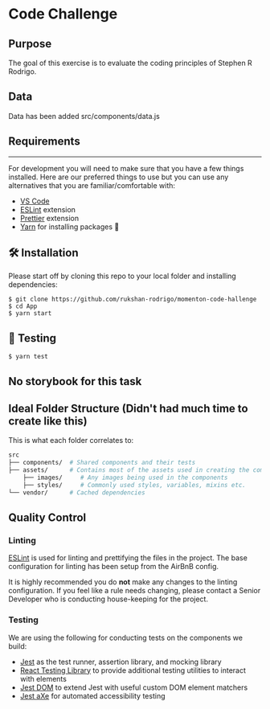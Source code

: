 # Code Challenge

## Purpose

The goal of this exercise is to evaluate the coding principles of Stephen R Rodrigo.

## Data

Data has been added src/components/data.js

## Requirements

---

For development you will need to make sure that you have a few things installed. Here are our preferred things to use but you can use any alternatives that you are familiar/comfortable with:

- <a href="https://code.visualstudio.com/" target="_blank">VS Code</a>
- <a href="https://github.com/eslint/eslint" target="_blank">ESLint</a> extension
- <a href="https://github.com/prettier/prettier" target="_blank">Prettier</a> extension
- <a href="https://yarnpkg.com/en/" target="_blank">Yarn</a> for installing packages 🚚

## 🛠 Installation

Please start off by cloning this repo to your local folder and installing dependencies:

    $ git clone https://github.com/rukshan-rodrigo/momenton-code-hallenge
    $ cd App
    $ yarn start

## 🧪 Testing

    $ yarn test

## No storybook for this task

## Ideal Folder Structure (Didn't had much time to create like this)

This is what each folder correlates to:

```sh
src
├── components/  # Shared components and their tests
├── assets/      # Contains most of the assets used in creating the components
    ├── images/     # Any images being used in the components
    ├── styles/     # Commonly used styles, variables, mixins etc.
└── vendor/      # Cached dependencies
```

## Quality Control

### Linting

<a href="https://github.com/eslint/eslint" target="_blank">ESLint</a> is used for linting and prettifying the files in the project. The base configuration for linting has been setup from the AirBnB config.

It is highly recommended you do **not** make any changes to the linting configuration. If you feel like a rule needs changing, please contact a Senior Developer who is conducting house-keeping for the project.

### Testing

We are using the following for conducting tests on the components we build:

- <a href="https://github.com/facebook/jest" target="_blank">Jest</a> as the test runner, assertion library, and mocking library
- <a href="https://github.com/testing-library/react-testing-library" target="_blank">React Testing Library</a> to provide additional testing utilities to interact with elements
- <a href="https://github.com/testing-library/jest-dom" target="_blank">Jest DOM</a> to extend Jest with useful custom DOM element matchers
- <a href="https://github.com/nickcolley/jest-axe" target="_blank">Jest aXe</a> for automated accessibility testing
